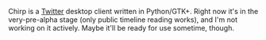 Chirp is a [Twitter](http://twitter.com) desktop client written in Python/GTK+.
Right now it's in the very-pre-alpha stage (only public timeline reading works), and I'm not working on it actively. Maybe it'll be ready for use sometime, though.